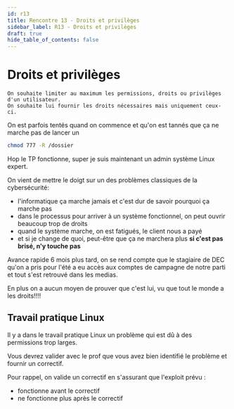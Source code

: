 ```yaml
---
id: r13
title: Rencontre 13 - Droits et privilèges
sidebar_label: R13 - Droits et privilèges
draft: true
hide_table_of_contents: false
---
```


# Droits et privilèges

```text
On souhaite limiter au maximum les permissions, droits ou privilèges d'un utilisateur. 
On souhaite lui fournir les droits nécessaires mais uniquement ceux-ci.
```

On est parfois tentés quand on commence et qu'on est tannés que ça ne marche pas de lancer un 
```bash
chmod 777 -R /dossier
```
Hop le TP fonctionne, super je suis maintenant un admin système Linux expert.

On vient de mettre le doigt sur un des problèmes classiques de la cybersécurité:
- l'informatique ça marche jamais et c'est dur de savoir pourquoi ça marche pas
- dans le processus pour arriver à un système fonctionnel, on peut ouvrir beaucoup trop de droits
- quand le système marche, on est fatigués, le client nous a payé
- et si je change de quoi, peut-être que ça ne marchera plus **si c'est pas brisé, n'y touche pas**

Avance rapide 6 mois plus tard, on se rend compte que le stagiaire de DEC qu'on a pris pour l'été
a eu accès aux comptes de campagne de notre parti et tout s'est retrouvé dans les medias. 

En plus on a aucun moyen de prouver que c'est lui, vu que tout le monde a les droits!!!!

## Travail pratique Linux

Il y a dans le travail pratique Linux un problème qui est dû à des permissions trop larges.

Vous devrez valider avec le prof que vous avez bien identifié le problème et fournir un correctif.

Pour rappel, on valide un correctif en s'assurant que l'exploit prévu :
- fonctionne avant le correctif
- ne fonctionne plus après le correctif

